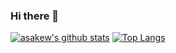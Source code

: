 ### Hi there 👋

[![asakew's github stats](https://github-readme-stats.vercel.app/api?username=asakew&show_icons=true)](https://github.com/asakew/)
[![Top Langs](https://github-readme-stats.vercel.app/api/top-langs/?username=asakew&layout=compact)](https://github.com/asakew/)
